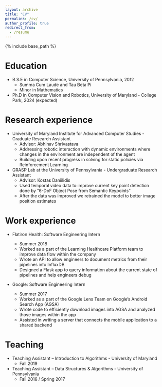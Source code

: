 ```yaml
---
layout: archive
title: "CV"
permalink: /cv/
author_profile: true
redirect_from:
  - /resume
---
```


{% include base_path %}

Education
======
* B.S.E in Computer Science, University of Pennsylvania, 2012
  * Summa Cum Laude and Tau Beta Pi
  * Minor in Mathematics
* Ph.D in Computer Vision and Robotics, University of Maryland - College Park, 2024 (expected)

Research experience
======
* University of Maryland Institute for Advanced Computer Studies - Graduate Research Assistant
  * Advisor: Abhinav Shrivastava
  * Addressing robotic interaction with dynamic environments where changes in the environment are independent of the agent
  * Building upon recent progress in solving for static policies via Reinforcement Learning
* GRASP Lab at the University of Pennsylvania - Undergraduate Research Assistant
  * Advisor: Kostas Daniilidis
  * Used temporal video data to improve current key point detection done by “6-DoF Object Pose from Semantic Keypoints”
  * After the data was improved we retrained the model to better image position estimates


Work experience
======
* Flatiron Health: Software Engineering Intern
  * Summer 2018
  * Worked as a part of the Learning Healthcare Platform team to improve data flow within the company
  * Wrote an API to allow engineers to document metrics from their pipelines into InfluxDB
  * Designed a Flask app to query information about the current state of pipelines and help engineers debug

* Google: Software Engineering Intern
  * Summer 2017
  * Worked as a part of the Google Lens Team on Google’s Android Search App (AGSA)
  * Wrote code to efficiently download images into AGSA and analyzed those images within the app
  * Assisted in writing a server that connects the mobile application to a shared backend
 
  
Teaching
======
* Teaching Assistant – Introduction to Algorithms - University of Maryland
  * Fall 2019
* Teaching Assistant – Data Structures \& Algorithms - University of Pennsylvania
  * Fall 2016 / Spring 2017
